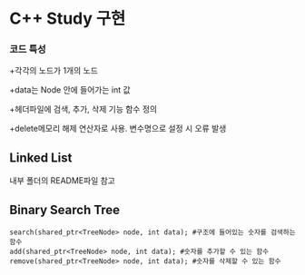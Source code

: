 # C++ Study 구현

### 코드 특성

  +각각의 노드가 1개의 노드

  +data는 Node 안에 들어가는 int 값

  +헤더파일에 검색, 추가, 삭제 기능 함수 정의

  +delete메모리 해제 연산자로 사용. 변수명으로 설정 시 오류 발생
 
## Linked List

 내부 폴더의 README파일 참고
 
## Binary Search Tree


    search(shared_ptr<TreeNode> node, int data); #구조에 들어있는 숫자를 검색하는 함수
    add(shared_ptr<TreeNode> node, int data); #숫자를 추가할 수 있는 함수
    remove(shared_ptr<TreeNode> node, int data); #숫자를 삭제할 수 있는 함수
    
